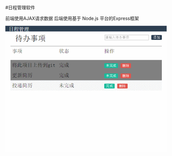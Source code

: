 #日程管理软件

前端使用AJAX请求数据
后端使用基于 Node.js 平台的Express框架

![image](https://github.com/hong1002/todo/blob/master/todo.gif.gif)
